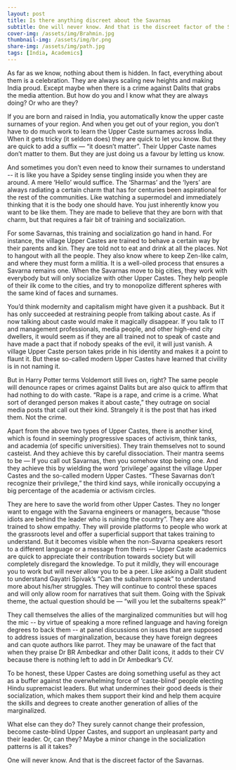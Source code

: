 ```yaml
---
layout: post
title: Is there anything discreet about the Savarnas
subtitle: One will never know. And that is the discreet factor of the Savarnas.
cover-img: /assets/img/Brahmin.jpg
thumbnail-img: /assets/img/br.png
share-img: /assets/img/path.jpg
tags: [India, Academics]
---
```


As far as we know, nothing about them is hidden. In fact, everything about them is a celebration. They are always scaling new heights and making India proud. Except maybe when there is a crime against Dalits that grabs the media attention. 
But how do you and I know what they are always doing? Or who are they?

If you are born and raised in India, you automatically know the upper caste surnames of your region. And when you get out of your region, you don’t have to do much work to learn the Upper Caste surnames across India. When it gets tricky (it seldom does) they are quick to let you know. But they are quick to add a suffix — “it doesn’t matter”. Their Upper Caste names don’t matter to them. But they are just doing us a favour by letting us know.

And sometimes you don’t even need to know their surnames to understand -- it is like you have a Spidey sense tingling inside you when they are around.  A mere ‘Hello’ would suffice. The ‘Sharmas’ and the ‘Iyers’ are always radiating a certain charm that has for centuries been aspirational for the rest of the communities. Like watching a supermodel and immediately thinking that it is the body one should have. You just inherently know you want to be like them. They are made to believe that they are born with that charm, but that requires a fair bit of training and socialization. 

For some Savarnas, this training and socialization go hand in hand. For instance, the village Upper Castes are trained to behave a certain way by their parents and kin. They are told not to eat and drink at all the places. Not to hangout with all the people. They also know where to keep Zen-like calm, and where they must form a militia. It is a well-oiled process that ensures a Savarna remains one. When the Savarnas move to big cities, they work with everybody but will only socialize with other Upper Castes. They help people of their ilk come to the cities, and try to monopolize different spheres with the same kind of faces and surnames. 

You’d think modernity and capitalism might have given it a pushback. But it has only succeeded at restraining people from talking about caste. As if now talking about caste would make it magically disappear. If you talk to IT and management professionals, media people, and other high-end city dwellers, it would seem as if they are all trained not to speak of caste and have made a pact that if nobody speaks of the evil, it will just vanish. A village Upper Caste person takes pride in his identity and makes it a point to flaunt it. But these so-called modern Upper Castes have learned that civility is in not naming it. 

But in Harry Potter terms Voldemort still lives on, right? The same people will denounce rapes or crimes against Dalits but are also quick to affirm that had nothing to do with caste. “Rape is a rape, and crime is a crime. What sort of deranged person makes it about caste,” they outrage on social media posts that call out their kind.  Strangely it is the post that has irked them. Not the crime.

Apart from the above two types of Upper Castes, there is another kind, which is found in seemingly progressive spaces of activism, think tanks, and academia (of specific universities). They train themselves not to sound casteist. And they achieve this by careful dissociation. Their mantra seems to be — If you call out Savarnas, then you somehow stop being one. And they achieve this by wielding the word ‘privilege’ against the village Upper Castes and the so-called modern Upper Castes. “These Savarnas don’t recognize their privilege,” the third kind says, while ironically occupying a big percentage of the academia or activism circles.

They are here to save the world from other Upper Castes. They no longer want to engage with the Savarna engineers or managers, because “those idiots are behind the leader who is ruining the country”. They are also trained to show empathy. They will provide platforms to people who work at the grassroots level and offer a superficial support that takes training to understand. But it becomes visible when the non-Savarna speakers resort to a different language or a message from theirs — Upper Caste academics are quick to appreciate their contribution towards society but will completely disregard the knowledge. To put it mildly, they will encourage you to work but will never allow you to be a peer.  Like asking a Dalit student to understand Gayatri Spivak’s “Can the subaltern speak” to understand more about his/her struggles. They will continue to control these spaces and will only allow room for narratives that suit them. Going with the Spivak theme, the actual question should be — “will you let the subalterns speak?”

They call themselves the allies of the marginalized communities but will hog the mic -- by virtue of speaking a more refined language and having foreign degrees to back them -- at panel discussions on issues that are supposed to address issues of marginalization, because they have foreign degrees and can quote authors like parrot. They may be unaware of the fact that when they praise Dr BR Ambedkar and other Dalit icons, it adds to their CV because there is nothing left to add in Dr Ambedkar’s CV. 

To be honest, these Upper Castes are doing something useful as they act as a buffer against the overwhelming force of ‘caste-blind’ people electing Hindu supremacist leaders. But what undermines their good deeds is their socialization, which makes them support their kind and help them acquire the skills and degrees to create another generation of allies of the marginalized.

What else can they do? They surely cannot change their profession, become caste-blind Upper Castes, and support an unpleasant party and their leader. Or, can they?  Maybe a minor change in the socialization patterns is all it takes? 

One will never know. And that is the discreet factor of the Savarnas.

